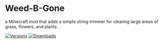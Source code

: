 # Weed-B-Gone
a Minecraft mod that adds a simple string trimmer for clearing large areas of grass, flowers, and plants.

[![Versions](http://cf.way2muchnoise.eu/versions/weed-b-gone.svg)](https://minecraft.curseforge.com/projects/weed-g-gone) [![Downloads](http://cf.way2muchnoise.eu/full_weed-b-gone.svg)](https://minecraft.curseforge.com/projects/weed-b-gone)